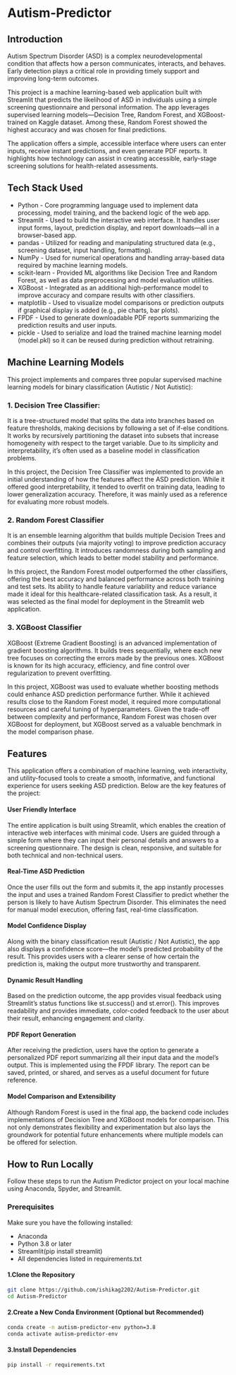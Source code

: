 # Autism-Predictor

## Introduction
Autism Spectrum Disorder (ASD) is a complex neurodevelopmental condition that affects how a person communicates, interacts, and behaves. Early detection plays a critical role in providing timely support and improving long-term outcomes.

This project is a machine learning-based web application built with Streamlit that predicts the likelihood of ASD in individuals using a simple screening questionnaire and personal information. The app leverages supervised learning models—Decision Tree, Random Forest, and XGBoost-trained on Kaggle dataset. Among these, Random Forest showed the highest accuracy and was chosen for final predictions.

The application offers a simple, accessible interface where users can enter inputs, receive instant predictions, and even generate PDF reports. It highlights how technology can assist in creating accessible, early-stage screening solutions for health-related assessments.

## Tech Stack Used
-  Python - Core programming language used to implement data processing, model training, and the backend logic of the web app.
-  Streamlit - Used to build the interactive web interface. It handles user input forms, layout, prediction display, and report downloads—all in a browser-based app.
-  pandas - Utilized for reading and manipulating structured data (e.g., screening dataset, input handling, formatting).
-  NumPy - Used for numerical operations and handling array-based data required by machine learning models. 
-  scikit-learn - Provided ML algorithms like Decision Tree and Random Forest, as well as data preprocessing and model evaluation utilities.
-  XGBoost - Integrated as an additional high-performance model to improve accuracy and compare results with other classifiers.
-  matplotlib - Used to visualize model comparisons or prediction outputs if graphical display is added (e.g., pie charts, bar plots).
-  FPDF - Used to generate downloadable PDF reports summarizing the prediction results and user inputs.
-  pickle - Used to serialize and load the trained machine learning model (model.pkl) so it can be reused during prediction without retraining.

## Machine Learning Models
This project implements and compares three popular supervised machine learning models for binary classification (Autistic / Not Autistic):
### 1. Decision Tree Classifier:
  It is a tree-structured model that splits the data into branches based on feature thresholds, making decisions by following a set of if-else conditions.     It works by recursively partitioning the dataset into subsets that increase homogeneity with respect to the target variable. Due to its simplicity and       interpretability, it’s often used as a baseline model in classification problems.

  In this project, the Decision Tree Classifier was implemented to provide an initial understanding of how the features affect the ASD prediction. While it    offered good interpretability, it tended to overfit on training data, leading to lower generalization accuracy. Therefore, it was mainly used as a           reference for evaluating more robust models.

### 2. Random Forest Classifier
  It is an ensemble learning algorithm that builds multiple Decision Trees and combines their outputs (via majority voting) to improve prediction accuracy     and control overfitting. It introduces randomness during both sampling and feature selection, which leads to better model stability and performance.
  
  In this project, the Random Forest model outperformed the other classifiers, offering the best accuracy and balanced performance across both training and   test sets. Its ability to handle feature variability and reduce variance made it ideal for this healthcare-related classification task. As a result, it was   selected as the final model for deployment in the Streamlit web application.

### 3. XGBoost Classifier
  XGBoost (Extreme Gradient Boosting) is an advanced implementation of gradient boosting algorithms. It builds trees sequentially, where each new tree         focuses on correcting the errors made by the previous ones. XGBoost is known for its high accuracy, efficiency, and fine control over regularization to     prevent overfitting.
  
  In this project, XGBoost was used to evaluate whether boosting methods could enhance ASD prediction performance further. While it achieved results close     to the Random Forest model, it required more computational resources and careful tuning of hyperparameters. Given the trade-off between complexity and       performance, Random Forest was chosen over XGBoost for deployment, but XGBoost served as a valuable benchmark in the model comparison phase.

## Features
This application offers a combination of machine learning, web interactivity, and utility-focused tools to create a smooth, informative, and functional experience for users seeking ASD prediction. Below are the key features of the project:

#### User Friendly Interface
The entire application is built using Streamlit, which enables the creation of interactive web interfaces with minimal code. Users are guided through a simple form where they can input their personal details and answers to a screening questionnaire. The design is clean, responsive, and suitable for both technical and non-technical users.

#### Real-Time ASD Prediction
Once the user fills out the form and submits it, the app instantly processes the input and uses a trained Random Forest Classifier to predict whether the person is likely to have Autism Spectrum Disorder. This eliminates the need for manual model execution, offering fast, real-time classification.

#### Model Confidence Display
Along with the binary classification result (Autistic / Not Autistic), the app also displays a confidence score—the model’s predicted probability of the result. This provides users with a clearer sense of how certain the prediction is, making the output more trustworthy and transparent.

#### Dynamic Result Handling
Based on the prediction outcome, the app provides visual feedback using Streamlit’s status functions like st.success() and st.error(). This improves readability and provides immediate, color-coded feedback to the user about their result, enhancing engagement and clarity.

####  PDF Report Generation
After receiving the prediction, users have the option to generate a personalized PDF report summarizing all their input data and the model’s output. This is implemented using the FPDF library. The report can be saved, printed, or shared, and serves as a useful document for future reference.

####  Model Comparison and Extensibility
Although Random Forest is used in the final app, the backend code includes implementations of Decision Tree and XGBoost models for comparison. This not only demonstrates flexibility and experimentation but also lays the groundwork for potential future enhancements where multiple models can be offered for selection.

## How to Run Locally
Follow these steps to run the Autism Predictor project on your local machine using Anaconda, Spyder, and Streamlit.

### Prerequisites
Make sure you have the following installed:
- Anaconda
- Python 3.8 or later
- Streamlit(pip install streamlit)
- All dependencies listed in requirements.txt

#### 1.Clone the Repository
~~~bash
git clone https://github.com/ishikag2202/Autism-Predictor.git
cd Autism-Predictor
~~~
#### 2.Create a New Conda Environment (Optional but Recommended)
~~~bash
conda create -n autism-predictor-env python=3.8
conda activate autism-predictor-env
~~~
#### 3.Install Dependencies
~~~bash
pip install -r requirements.txt
~~~
